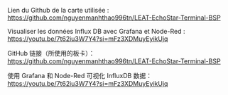 Lien du Github de la carte utilisée : https://github.com/nguyenmanhthao996tn/LEAT-EchoStar-Terminal-BSP

Visualiser les données Influx DB avec Grafana et Node-Red : https://youtu.be/7t62iu3W7Y4?si=mFz3XDMuyEyikUjq



GitHub 链接（所使用的板卡）：
https://github.com/nguyenmanhthao996tn/LEAT-EchoStar-Terminal-BSP

使用 Grafana 和 Node-Red 可视化 InfluxDB 数据：
https://youtu.be/7t62iu3W7Y4?si=mFz3XDMuyEyikUjq
